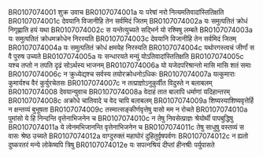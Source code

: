 BR0107074001	शुक्र उवाच
BR0107074001a	यः परेषां नरो नित्यमतिवादांस्तितिक्षति
BR0107074001c	देवयानि विजानीहि तेन सर्वमिदं जितम्
BR0107074002a	यः समुत्पतितं क्रोधं निगृह्णाति हयं यथा
BR0107074002c	स यन्तेत्युच्यते सद्भिर्न यो रश्मिषु लम्बते
BR0107074003a	यः समुत्पतितं क्रोधमक्रोधेन निरस्यति
BR0107074003c	देवयानि विजानीहि तेन सर्वमिदं जितम्
BR0107074004a	यः समुत्पतितं क्रोधं क्षमयेह निरस्यति
BR0107074004c	यथोरगस्त्वचं जीर्णां स वै पुरुष उच्यते
BR0107074005a	यः सन्धारयते मन्युं योऽतिवादांस्तितिक्षति
BR0107074005c	यश्च तप्तो न तपति दृढं सोऽर्थस्य भाजनम्
BR0107074006a	यो यजेदपरिश्रान्तो मासि मासि शतं समाः
BR0107074006c	न क्रुध्येद्यश्च सर्वस्य तयोरक्रोधनोऽधिकः
BR0107074007a	यत्कुमाराः कुमार्यश्च वैरं कुर्युरचेतसः
BR0107074007c	न तत्प्राज्ञोऽनुकुर्वीत विदुस्ते न बलाबलम्
BR0107074008	देवयान्युवाच
BR0107074008a	वेदाहं तात बालापि धर्माणां यदिहान्तरम्
BR0107074008c	अक्रोधे चातिवादे च वेद चापि बलाबलम्
BR0107074009a	शिष्यस्याशिष्यवृत्तेर्हि न क्षन्तव्यं बुभूषता
BR0107074009c	तस्मात्सङ्कीर्णवृत्तेषु वासो मम न रोचते
BR0107074010a	पुमांसो ये हि निन्दन्ति वृत्तेनाभिजनेन च
BR0107074010c	न तेषु निवसेत्प्राज्ञः श्रेयोर्थी पापबुद्धिषु
BR0107074011a	ये त्वेनमभिजानन्ति वृत्तेनाभिजनेन च
BR0107074011c	तेषु साधुषु वस्तव्यं स वासः श्रेष्ठ उच्यते
BR0107074012a	वाग्दुरुक्तं महाघोरं दुहितुर्वृषपर्वणः
BR0107074012c	न ह्यतो दुष्करतरं मन्ये लोकेष्वपि त्रिषु
BR0107074012e	यः सपत्नश्रियं दीप्तां हीनश्रीः पर्युपासते
